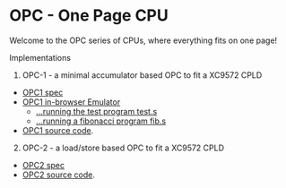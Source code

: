 OPC - One Page CPU
==================

Welcome to the OPC series of CPUs, where everything fits on one page!

Implementations

  1. OPC-1 - a minimal accumulator based OPC to fit a XC9572 CPLD
   * [OPC1 spec](/opc/opc1spec.html)
   * [OPC1 in-browser Emulator](/opc/opcjs1emu.html?d=88eda800f800)
     - [...running the test program test.s](/opc/opcjs1emu.html?d=8800c0021002c003888080ff88f09801d114d90e8033d91a9801e11ef800c000f000c0018801f00088ff9800c930d92a0801f0000800e800)
     - [...running a fibonacci program fib.s](/opc/opcjs1emu.html?d=8812c0118809c0088800c000c001c0038801c002401180ff08119801c0118800401180ff08119801c01188e9c007e13e80ff08079801c007d13cd92ef8004008f000c00680ff08089801c0080806400880ff08089801c00880ff08001802c00408011803c0050804401180ff08119801c0110805401180ff08119801c0110802c0000803c0010804c0020805c0038801f00008089ffec0084808c0068801f00008089ffec0080806f0004808e800)
   * [OPC1 source code](https://github.com/revaldinho/opc/tree/master/opc1).

  2. OPC-2 - a load/store based OPC to fit a XC9572 CPLD
   * [OPC2 spec](/opc/opc2spec.html)
   * [OPC2 source code](https://github.com/revaldinho/opc/tree/master/opc2).

